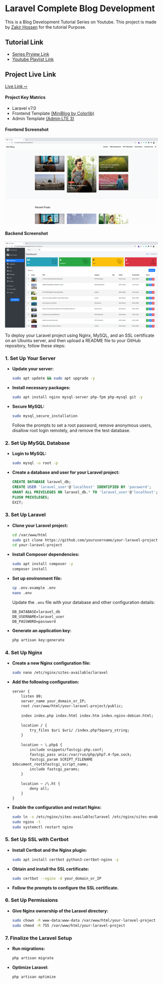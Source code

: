 # Laravel Complete Blog Development
This is a Blog Development Tutorial Series on Youtube. This project is made by <a href="https://zakirhossen.com" target="_blank">Zakir Hossen</a> for the tutorial Purpose.

## Tutorial Link
- [Series Prview Link](https://www.youtube.com/watch?v=CEYYeeM763E&list=PLl4v4A2HI0YixTm5AsoTu-sKxiQti4-r6&index=1&t=1s)
- [Youtube Playlist Link](https://www.youtube.com/playlist?list=PLl4v4A2HI0YixTm5AsoTu-sKxiQti4-r6)

## Project Live Link
[Live Link ⇨ ](https://laravel-blog-bd.herokuapp.com/)

#### Project Key Matrics
- Laravel v7.0
- Frontend Template [(MiniBlog by Colorlib)](https://colorlib.com/wp/template/miniblog/)
- Admin Template [(Admin LTE 3)](https://adminlte.io/themes/dev/AdminLTE/index.html)


#### Frontend Screenshot
![Frontend Screenshot](public/img/frontend.png)

#### Backend Screenshot
![Backend Screenshot](public/img/backend.png)

To deploy your Laravel project using Nginx, MySQL, and an SSL certificate on an Ubuntu server, and then upload a README file to your GitHub repository, follow these steps:

### 1. **Set Up Your Server**
- **Update your server:**
  ```bash
  sudo apt update && sudo apt upgrade -y
  ```

- **Install necessary packages:**
  ```bash
  sudo apt install nginx mysql-server php-fpm php-mysql git -y
  ```

- **Secure MySQL:**
  ```bash
  sudo mysql_secure_installation
  ```
  Follow the prompts to set a root password, remove anonymous users, disallow root login remotely, and remove the test database.

### 2. **Set Up MySQL Database**
- **Login to MySQL:**
  ```bash
  sudo mysql -u root -p
  ```
  
- **Create a database and user for your Laravel project:**
  ```sql
  CREATE DATABASE laravel_db;
  CREATE USER 'laravel_user'@'localhost' IDENTIFIED BY 'password';
  GRANT ALL PRIVILEGES ON laravel_db.* TO 'laravel_user'@'localhost';
  FLUSH PRIVILEGES;
  EXIT;
  ```

### 3. **Set Up Laravel**
- **Clone your Laravel project:**
  ```bash
  cd /var/www/html
  sudo git clone https://github.com/yourusername/your-laravel-project.git
  cd your-laravel-project
  ```

- **Install Composer dependencies:**
  ```bash
  sudo apt install composer -y
  composer install
  ```

- **Set up environment file:**
  ```bash
  cp .env.example .env
  nano .env
  ```
  Update the `.env` file with your database and other configuration details:
  ```env
  DB_DATABASE=laravel_db
  DB_USERNAME=laravel_user
  DB_PASSWORD=password
  ```

- **Generate an application key:**
  ```bash
  php artisan key:generate
  ```

### 4. **Set Up Nginx**
- **Create a new Nginx configuration file:**
  ```bash
  sudo nano /etc/nginx/sites-available/laravel
  ```

- **Add the following configuration:**
  ```nginx
  server {
      listen 80;
      server_name your_domain_or_IP;
      root /var/www/html/your-laravel-project/public;

      index index.php index.html index.htm index.nginx-debian.html;

      location / {
          try_files $uri $uri/ /index.php?$query_string;
      }

      location ~ \.php$ {
          include snippets/fastcgi-php.conf;
          fastcgi_pass unix:/var/run/php/php7.4-fpm.sock;
          fastcgi_param SCRIPT_FILENAME $document_root$fastcgi_script_name;
          include fastcgi_params;
      }

      location ~ /\.ht {
          deny all;
      }
  }
  ```

- **Enable the configuration and restart Nginx:**
  ```bash
  sudo ln -s /etc/nginx/sites-available/laravel /etc/nginx/sites-enabled/
  sudo nginx -t
  sudo systemctl restart nginx
  ```

### 5. **Set Up SSL with Certbot**
- **Install Certbot and the Nginx plugin:**
  ```bash
  sudo apt install certbot python3-certbot-nginx -y
  ```

- **Obtain and install the SSL certificate:**
  ```bash
  sudo certbot --nginx -d your_domain_or_IP
  ```

- **Follow the prompts to configure the SSL certificate.**

### 6. **Set Up Permissions**
- **Give Nginx ownership of the Laravel directory:**
  ```bash
  sudo chown -R www-data:www-data /var/www/html/your-laravel-project
  sudo chmod -R 755 /var/www/html/your-laravel-project
  ```

### 7. **Finalize the Laravel Setup**
- **Run migrations:**
  ```bash
  php artisan migrate
  ```

- **Optimize Laravel:**
  ```bash
  php artisan optimize
  ```




